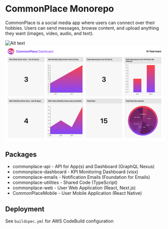 # CommonPlace Monorepo

CommonPlace is a social media app where users can connect over their hobbies. Users can send messages, browse content, and upload anything they want (images, video, audio, and text).

![Alt text](./assets/web-app-mobile.jpg "Web App Mobile")
![Alt text](./assets/dashboard.png "KPI Dashboard")

## Packages

- commonplace-api - API for App(s) and Dashboard (GraphQL Nexus)
- commonplace-dashboard - KPI Monitoring Dashboard (visx)
- commonplace-emails - Notification Emails (Foundation for Emails)
- commonplace-utilities - Shared Code (TypeScript)
- commonplace-web - User Web Application (React, Next.js)
- CommonPlaceMobile - User Mobile Application (React Native)

## Deployment

See `buildspec.yml` for AWS CodeBuild configuration
